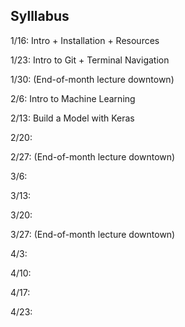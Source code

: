 ## Sylllabus
1/16: Intro + Installation + Resources 

1/23: Intro to Git + Terminal Navigation

1/30: (End-of-month lecture downtown)

2/6: Intro to Machine Learning

2/13: Build a Model with Keras

2/20:

2/27: (End-of-month lecture downtown)

3/6: 

3/13:

3/20:

3/27: (End-of-month lecture downtown)

4/3:

4/10:

4/17:

4/23:
